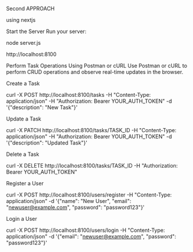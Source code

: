 Second APPROACH

using nextjs

Start the Server
Run your server:

node server.js

http://localhost:8100

 Perform Task Operations Using Postman or cURL
Use Postman or cURL to perform CRUD operations and observe real-time updates in the browser.

Create a Task

curl -X POST http://localhost:8100/tasks -H "Content-Type: application/json" -H "Authorization: Bearer YOUR_AUTH_TOKEN" -d '{"description": "New Task"}'

Update a Task

curl -X PATCH http://localhost:8100/tasks/TASK_ID -H "Content-Type: application/json" -H "Authorization: Bearer YOUR_AUTH_TOKEN" -d '{"description": "Updated Task"}'

Delete a Task

curl -X DELETE http://localhost:8100/tasks/TASK_ID -H "Authorization: Bearer YOUR_AUTH_TOKEN"

Register a User

curl -X POST http://localhost:8100/users/register -H "Content-Type: application/json" -d '{"name": "New User", "email": "newuser@example.com", "password": "password123"}'

Login a User

curl -X POST http://localhost:8100/users/login -H "Content-Type: application/json" -d '{"email": "newuser@example.com", "password": "password123"}'